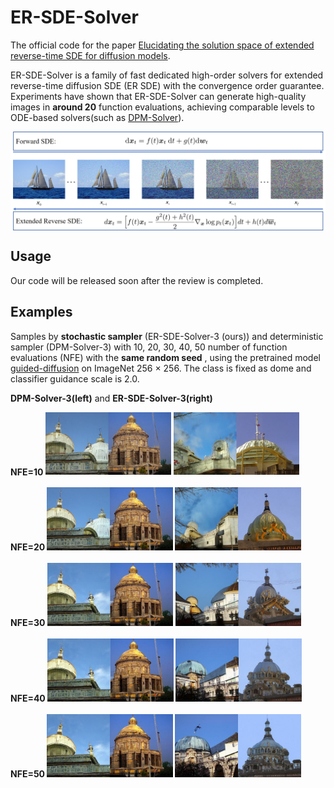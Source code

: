 # ER-SDE-Solver

The official code for the paper [Elucidating the solution space of extended reverse-time SDE for diffusion models](https://arxiv.org/abs/2309.06169).

ER-SDE-Solver is a family of fast dedicated high-order solvers for extended reverse-time diffusion SDE (ER SDE) with the convergence order guarantee. Experiments have shown that ER-SDE-Solver can generate high-quality images in **around 20** function evaluations, achieving comparable levels to ODE-based solvers(such as [DPM-Solver](https://github.com/LuChengTHU/dpm-solver)).

<div style="display: flex; justify-content: space-between;"> 
  <img src="\assets\er_sde.bmp" style="width: 100%;"> 
</div>


## Usage

Our code will be released soon after the review is completed.





## Examples
Samples by **stochastic sampler** (ER-SDE-Solver-3 (ours)) and deterministic sampler (DPM-Solver-3) with 10, 20, 30, 40, 50 number of function evaluations (NFE) with the **same random seed** , using the pretrained model [guided-diffusion](https://github.com/openai/guided-diffusion) on ImageNet 256 × 256. The class is fixed as dome and classifier guidance scale is 2.0.


**DPM-Solver-3(left)**  and  **ER-SDE-Solver-3(right)** 

<div style="display: flex; justify-content: space-between;"> 
  <b>NFE=10<b> 
  <img src="\assets\DPM_ImageNet_256x256_10_steps.jpg" alt="Image 1" style="width: 40%;"> 
  <img src="\assets\Ours_ImageNet_256x256_10_steps.jpg"  alt="Image 2" style="width: 40%;">     
</div>
<br> 
<div style="display: flex; justify-content: space-between;"> 
  <b>NFE=20<b> <img src="\assets\DPM_ImageNet_256x256_20_steps.jpg" alt="Image 1" style="width: 40%;"> 
               <img src="\assets\Ours_ImageNet_256x256_20_steps.jpg"  alt="Image 2" style="width: 40%;">   
</div>
<br>  
<div style="display: flex; justify-content: space-between;"> 
  <b>NFE=30<b> <img src="\assets\DPM_ImageNet_256x256_30_steps.jpg" alt="Image 1" style="width: 40%;"> 
               <img src="\assets\Ours_ImageNet_256x256_30_steps.jpg"  alt="Image 2" style="width: 40%;">   
</div>
<br>  
<div style="display: flex; justify-content: space-between;"> 
  <b>NFE=40<b> <img src="\assets\DPM_ImageNet_256x256_40_steps.jpg" alt="Image 1" style="width: 40%;"> 
               <img src="\assets\Ours_ImageNet_256x256_40_steps.jpg"  alt="Image 2" style="width: 40%;">   
</div>
<br>  
<div style="display: flex; justify-content: space-between;"> 
  <b>NFE=50<b> <img src="\assets\DPM_ImageNet_256x256_50_steps.jpg" alt="Image 1" style="width: 40%;"> 
               <img src="\assets\Ours_ImageNet_256x256_50_steps.jpg"  alt="Image 2" style="width: 40%;">   
</div>




